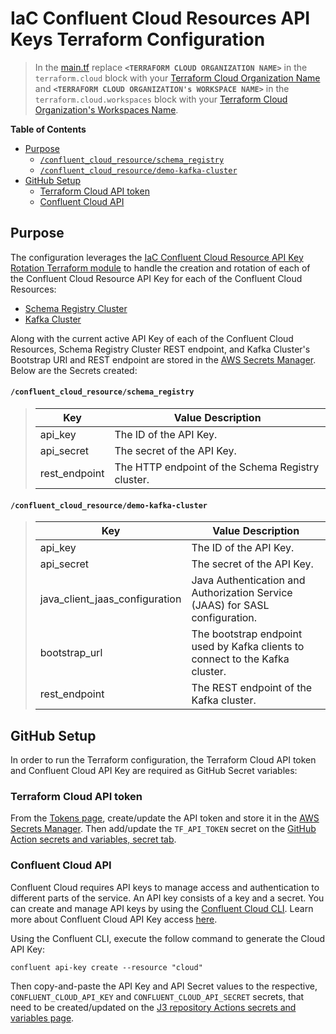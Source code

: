 # IaC Confluent Cloud Resources API Keys Terraform Configuration

> In the [main.tf](main.tf) replace **`<TERRAFORM CLOUD ORGANIZATION NAME>`** in the `terraform.cloud` block with your [Terraform Cloud Organization Name](https://developer.hashicorp.com/terraform/cloud-docs/users-teams-organizations/organizations) and **`<TERRAFORM CLOUD ORGANIZATION's WORKSPACE NAME>`** in the `terraform.cloud.workspaces` block with your [Terraform Cloud Organization's Workspaces Name](https://developer.hashicorp.com/terraform/cloud-docs/workspaces).


**Table of Contents**

<!-- toc -->
+ [Purpose](#purpose)
    - [`/confluent_cloud_resource/schema_registry`](#confluent_cloud_resourceschema_registry)
    - [`/confluent_cloud_resource/demo-kafka-cluster`](#confluent_cloud_resourcedemo-kafka-cluster)
+ [GitHub Setup](#github-setup)
    - [Terraform Cloud API token](#terraform-cloud-api-token)
    - [Confluent Cloud API](#confluent-cloud-api)
<!-- tocstop -->

## Purpose
The configuration leverages the [IaC Confluent Cloud Resource API Key Rotation Terraform module](https://github.com/j3-signalroom/iac-confluent_cloud_resource_api_key_rotation-tf_module) to handle the creation and rotation of each of the Confluent Cloud Resource API Key for each of the Confluent Cloud Resources:
- [Schema Registry Cluster](https://registry.terraform.io/providers/confluentinc/confluent/latest/docs/resources/confluent_schema_registry_cluster)
- [Kafka Cluster](https://registry.terraform.io/providers/confluentinc/confluent/latest/docs/resources/confluent_kafka_cluster)

Along with the current active API Key of each of the Confluent Cloud Resources, Schema Registry Cluster REST endpoint, and Kafka Cluster's Bootstrap URI and REST endpoint are stored in the [AWS Secrets Manager](https://registry.terraform.io/providers/hashicorp/aws/latest/docs/resources/secretsmanager_secret).  Below are the Secrets created:

#### `/confluent_cloud_resource/schema_registry`

> Key|Value Description
> -|-
> api_key|The ID of the API Key.
> api_secret|The secret of the API Key.
> rest_endpoint|The HTTP endpoint of the Schema Registry cluster.

#### `/confluent_cloud_resource/demo-kafka-cluster`
> Key|Value Description
> -|-
> api_key|The ID of the API Key.
> api_secret|The secret of the API Key.
> java_client_jaas_configuration|Java Authentication and Authorization Service (JAAS) for SASL configuration.
> bootstrap_url|The bootstrap endpoint used by Kafka clients to connect to the Kafka cluster.
> rest_endpoint|The REST endpoint of the Kafka cluster.

## GitHub Setup
In order to run the Terraform configuration, the Terraform Cloud API token and Confluent Cloud API Key are required as GitHub Secret variables:

### Terraform Cloud API token
From the [Tokens page](https://app.terraform.io/app/settings/tokens), create/update the API token and store it in the [AWS Secrets Manager](https://us-east-1.console.aws.amazon.com/secretsmanager/secret?name=%2Fsi-iac-confluent_cloud_kafka_api_key_rotation-tf%2Fconfluent&region=us-east-1).  Then add/update the `TF_API_TOKEN` secret on the [GitHub Action secrets and variables, secret tab](https://github.com/signalroom/si-iac-confluent_cloud_kafka_api_key_rotation-tf/settings/secrets/actions).

### Confluent Cloud API
Confluent Cloud requires API keys to manage access and authentication to different parts of the service.  An API key consists of a key and a secret.  You can create and manage API keys by using the [Confluent Cloud CLI](https://docs.confluent.io/confluent-cli/current/overview.html).  Learn more about Confluent Cloud API Key access [here](https://docs.confluent.io/cloud/current/access-management/authenticate/api-keys/api-keys.html#ccloud-api-keys).


Using the Confluent CLI, execute the follow command to generate the Cloud API Key:
```
confluent api-key create --resource "cloud" 
```
Then copy-and-paste the API Key and API Secret values to the respective, `CONFLUENT_CLOUD_API_KEY` and `CONFLUENT_CLOUD_API_SECRET` secrets, that need to be created/updated on the [J3 repository Actions secrets and variables page](https://github.com/j3-signalroom/j3-iac-confluent_cloud_resources_api_keys-tf/settings/secrets/actions).
